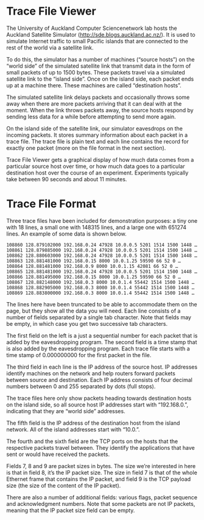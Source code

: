 # Trace File Viewer


The University of Auckland Computer Sciencenetwork lab hosts the Auckland Satellite Simulator
(http://sde.blogs.auckland.ac.nz/). It is used to simulate Internet traffic to small Pacific
islands that are connected to the rest of the world via a satellite link.

To do this, the simulator has a number of machines (“source hosts”) on the
“world side” of the simulated satellite link that transmit data in the form of small
packets of up to 1500 bytes. These packets travel via a simulated
satellite link to the “island side”. Once on the island side, each packet ends up at
a machine there. These machines are called “destination hosts”.

The simulated satellite link delays packets and occasionally throws some away
when there are more packets arriving that it can deal with at the moment. When
the link throws packets away, the source hosts respond by sending less data for
a while before attempting to send more again.

On the island side of the satellite link, our simulator eavesdrops on the incoming
packets. It stores summary information about each packet in a trace file. The
trace file is plain text and each line contains the record for exactly one packet
(more on the file format in the next section).

Trace File Viewer gets a graphical display of how much data
comes from a particular source host over time, or how much data goes to a
particular destination host over the course of an experiment. Experiments
typically take between 90 seconds and about 11 minutes.

# Trace File Format

Three trace files have been included for demonstration purposes: a tiny one with 18
lines, a small one with 148315 lines, and a large one with 651274 lines.
An example of some data is shown below.

```
108860 128.879102000 192.168.0.24 47928 10.0.0.5 5201 1514 1500 1448 …
108861 128.879885000 192.168.0.24 47928 10.0.0.5 5201 1514 1500 1448 …
108862 128.880603000 192.168.0.24 47928 10.0.0.5 5201 1514 1500 1448 …
108863 128.881481000 192.168.0.15 8000 10.0.1.25 59590 66 52 0 …
108864 128.881481000 192.168.0.9 8000 10.0.1.15 42081 66 52 0 …
108865 128.881481000 192.168.0.24 47928 10.0.0.5 5201 1514 1500 1448 …
108866 128.881495000 192.168.0.15 8000 10.0.1.25 59590 66 52 0 …
108867 128.882148000 192.168.0.3 8000 10.0.1.4 55442 1514 1500 1448 …
108868 128.882905000 192.168.0.3 8000 10.0.1.4 55442 1514 1500 1448 …
108869 128.883800000 192.168.0.3 8000 10.0.1.4 55442 1514 1500 1448 …
```

The lines here have been truncated to be able to accommodate them on the
page, but they show all the data you will need. Each line consists of a number of
fields separated by a single tab character. Note that fields may be empty, in
which case you get two successive tab characters.

The first field on the left is a just a sequential number for each packet that is
added by the eavesdropping program. The second field is a time stamp that is
also added by the eavesdropping program. Each trace file starts with a time
stamp of 0.000000000 for the first packet in the file.

The third field in each line is the IP address of the source host. IP addresses
identify machines on the network and help routers forward packets between
source and destination. Each IP address consists of four decimal numbers
between 0 and 255 separated by dots (full stops).

The trace files here only show packets heading towards destination hosts on the
island side, so all source host IP addresses start with “192.168.0.”, indicating
that they are “world side” addresses.

The fifth field is the IP address of the destination host from the island network.
All of the island addresses start with “10.0.”.

The fourth and the sixth field are the TCP ports on the hosts that the respective
packets travel between. They identify the applications that have sent or would
have received the packets.

Fields 7, 8 and 9 are packet sizes in bytes. The size we’re interested in here is
that in field 8, it’s the IP packet size. The size in field 7 is that of the whole
Ethernet frame that contains the IP packet, and field 9 is the TCP payload size
(the size of the content of the IP packet).

There are also a number of additional fields: various flags, packet sequence and
acknowledgment numbers. Note that some packets are not IP packets, meaning that
the IP packet size field can be empty.
